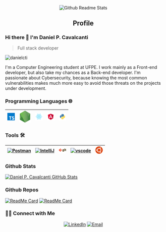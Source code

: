 <p align="center">
 <img width="100px" src="https://res.cloudinary.com/anuraghazra/image/upload/v1594908242/logo_ccswme.svg" align="center" alt="Github Readme Stats" />
 <h2 align="center">Profile</h2>
</p>

### Hi there 👋 I'm Daniel P. Cavalcanti
> Full stack developer


<img src="https://komarev.com/ghpvc/?username=danielcti" alt="danielcti" />

<div>
 <p>
I'm a Computer Engineering student at UFPE. I work mainly as a Front-end developer, but also take my chances as a Back-end developer. I'm passionate about Cybersecurity, because knowing the most common vulnerabilities makes much more easy to avoid those threats on the projects under development.
</p>
</div>

### Programming Languages 🌐

| [<img src="https://raw.githubusercontent.com/github/explore/80688e429a7d4ef2fca1e82350fe8e3517d3494d/topics/typescript/typescript.png" alt="TypeScript" width="24">](https://www.typescriptlang.org/) | [<img src="https://raw.githubusercontent.com/github/explore/80688e429a7d4ef2fca1e82350fe8e3517d3494d/topics/nodejs/nodejs.png" alt="Node" width="38">](https://nodejs.org/en/)  | [<img src="https://raw.githubusercontent.com/github/explore/80688e429a7d4ef2fca1e82350fe8e3517d3494d/topics/react/react.png" alt="React" width="24">](https://pt-br.reactjs.org/)  |  [<img src="https://raw.githubusercontent.com/github/explore/80688e429a7d4ef2fca1e82350fe8e3517d3494d/topics/angular/angular.png" alt="Angular" width="24">](https://angular.io/) |  [<img src="https://raw.githubusercontent.com/github/explore/80688e429a7d4ef2fca1e82350fe8e3517d3494d/topics/python/python.png" alt="Python" width="24">](https://www.python.org/)
|---|---|---|---|---|
 
### Tools 🛠️

| [<img src="https://avatars.githubusercontent.com/u/10251060?s=200&v=4" alt="Postman" width="24">](https://www.postman.com/) |  [<img src="https://logonoid.com/images/thumbs/intellij-idea-logo.png" alt="IntelliJ" width="24">](https://www.jetbrains.com) | [<img src="https://raw.githubusercontent.com/github/explore/80688e429a7d4ef2fca1e82350fe8e3517d3494d/topics/git/git.png" alt="Git" width="24">](https://git-scm.com/) | [<img src="https://upload.wikimedia.org/wikipedia/commons/thumb/2/2d/Visual_Studio_Code_1.18_icon.svg/1200px-Visual_Studio_Code_1.18_icon.svg.png" alt="vscode" width="24">](https://code.visualstudio.com/) | [<img src="https://raw.githubusercontent.com/github/explore/80688e429a7d4ef2fca1e82350fe8e3517d3494d/topics/ubuntu/ubuntu.png" alt="Ubuntu" width="24">](https://ubuntu.com/)
|---|---|---|---|---|

### Github Stats

[![Daniel P. Cavalcanti GitHub Stats](https://github-readme-stats.vercel.app/api?username=danielcti&show_icons=true&count_private=true)](https://github.com/danielcti)

### Github Repos

[![ReadMe Card](https://github-readme-stats.vercel.app/api/pin/?username=danielcti&repo=stolen-bikes&show_owner=true)](https://github.com/danielcti/stolen-bikes)
[![ReadMe Card](https://github-readme-stats.vercel.app/api/pin/?username=danielcti&repo=custom-lofi-pomodoro&show_owner=true)](https://github.com/danielcti/custom-lofi-pomodoro)

<h3> 🤝🏻 Connect with Me </h3>

<p align="center">
<a href="https://www.linkedin.com/in/dpc2/" target="_blank"><img alt="LinkedIn" src="https://img.shields.io/badge/LinkedIn-@dpc2-blue?style=flat&logo=linkedin"></a>
<a href="mailto:dpc2@cin.ufpe.br"><img alt="Email" src="https://img.shields.io/badge/Email-dpc2@cin.ufpe.br-blue?style=flat&logo=gmail"></a>
</p>
